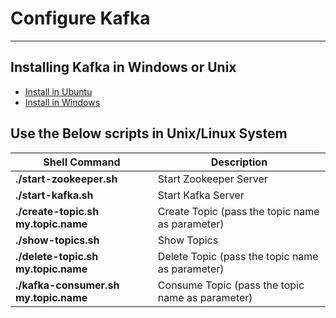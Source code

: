 # Configure Kafka

---------------------------------------------------------
## Installing Kafka in Windows or Unix
* [Install in Ubuntu](https://tecadmin.net/install-apache-kafka-ubuntu/) 
* [Install in Windows](https://medium.com/@shaaslam/installing-apache-kafka-on-windows-495f6f2fd3c8) 

## Use the Below scripts in Unix/Linux System
 
 | Shell Command | Description |
 |---------|-------------|
 | **./start-zookeeper.sh** | Start Zookeeper Server |
 | **./start-kafka.sh** | Start Kafka Server |
 | **./create-topic.sh my.topic.name** | Create Topic (pass the topic name as parameter) |
 | **./show-topics.sh** | Show Topics |
 | **./delete-topic.sh my.topic.name** | Delete Topic (pass the topic name as parameter) |
 | **./kafka-consumer.sh my.topic.name** | Consume Topic (pass the topic name as parameter) |
 
    